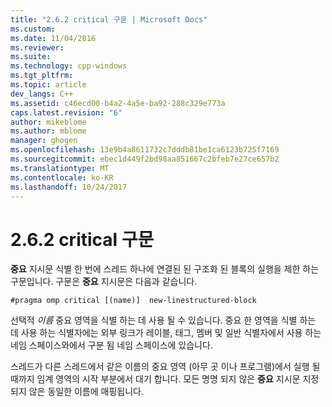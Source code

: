 ```yaml
---
title: "2.6.2 critical 구문 | Microsoft Docs"
ms.custom: 
ms.date: 11/04/2016
ms.reviewer: 
ms.suite: 
ms.technology: cpp-windows
ms.tgt_pltfrm: 
ms.topic: article
dev_langs: C++
ms.assetid: c46ecd00-b4a2-4a5e-ba92-288c329e773a
caps.latest.revision: "6"
author: mikeblome
ms.author: mblome
manager: ghogen
ms.openlocfilehash: 13e9b4a8611732c7dddb81be1ca6123b725f7169
ms.sourcegitcommit: ebec1d449f2bd98aa851667c2bfeb7e27ce657b2
ms.translationtype: MT
ms.contentlocale: ko-KR
ms.lasthandoff: 10/24/2017
---
```

# <a name="262-critical-construct"></a>2.6.2 critical 구문
**중요** 지시문 식별 한 번에 스레드 하나에 연결된 된 구조화 된 블록의 실행을 제한 하는 구문입니다. 구문은 **중요** 지시문은 다음과 같습니다.  
  
```  
#pragma omp critical [(name)]  new-linestructured-block  
```  
  
 선택적 *이름* 중요 영역을 식별 하는 데 사용 될 수 있습니다. 중요 한 영역을 식별 하는 데 사용 하는 식별자에는 외부 링크가 레이블, 태그, 멤버 및 일반 식별자에서 사용 하는 네임 스페이스와에서 구분 됨 네임 스페이스에 있습니다.  
  
 스레드가 다른 스레드에서 같은 이름의 중요 영역 (아무 곳 이나 프로그램)에서 실행 될 때까지 임계 영역의 시작 부분에서 대기 합니다. 모든 명명 되지 않은 **중요** 지시문 지정 되지 않은 동일한 이름에 매핑됩니다.